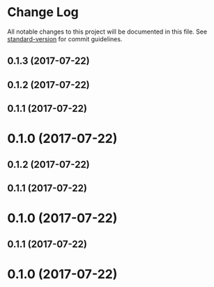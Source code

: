 # Change Log

All notable changes to this project will be documented in this file.
See [standard-version](https://github.com/conventional-changelog/standard-version) for commit guidelines.

<a name="0.1.3"></a>
## 0.1.3 (2017-07-22)



<a name="0.1.2"></a>
## 0.1.2 (2017-07-22)



<a name="0.1.1"></a>
## 0.1.1 (2017-07-22)



<a name="0.1.0"></a>
# 0.1.0 (2017-07-22)




<a name="0.1.2"></a>
## 0.1.2 (2017-07-22)



<a name="0.1.1"></a>
## 0.1.1 (2017-07-22)



<a name="0.1.0"></a>
# 0.1.0 (2017-07-22)




<a name="0.1.1"></a>
## 0.1.1 (2017-07-22)



<a name="0.1.0"></a>
# 0.1.0 (2017-07-22)
